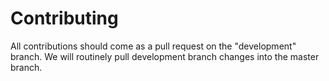 Contributing
============

All contributions should come as a pull request on the "development" branch. We will routinely pull development branch changes into the master branch.
